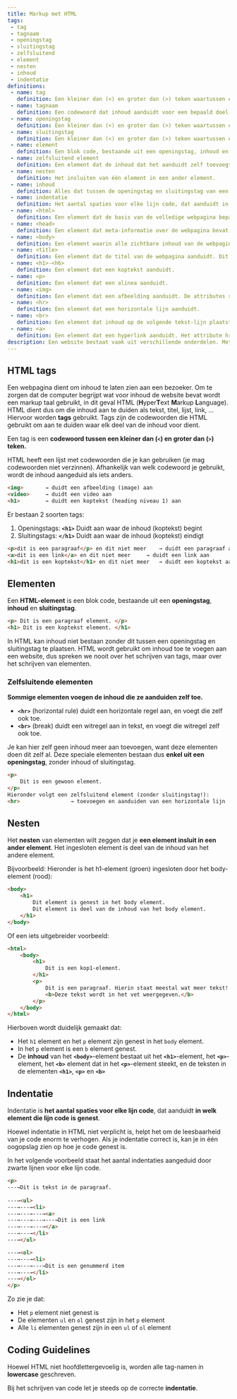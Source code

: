```yaml
---
title: Markup met HTML
tags: 
 - tag
 - tagnaam
 - openingstag
 - sluitingstag
 - zelfsluitend
 - element
 - nesten
 - inhoud
 - indentatie
definitions: 
 - name: tag
   definition: Een kleiner dan (<) en groter dan (>) teken waartussen een codewoord staat.
 - name: tagnaam
   definition: Een codewoord dat inhoud aanduidt voor een bepaald doel.
 - name: openingstag
   definition: Een kleiner dan (<) en groter dan (>) teken waartussen een codewoord staat, dat aanduidt waar de inhoud begint.
 - name: sluitingstag
   definition: Een kleiner dan (<) en groter dan (>) teken waartussen een forward slash en codewoord staat, dat aanduidt waar de inhoud eindigt.
 - name: element
   definition: Een blok code, bestaande uit een openingstag, inhoud en sluitingstag.
 - name: zelfsluitend element
   definition: Een element dat de inhoud dat het aanduidt zelf toevoegt. Dit element heeft daarom enkel een openingstag.
 - name: nesten
   definition: Het insluiten van één element in een ander element.
 - name: inhoud
   definition: Alles dat tussen de openingstag en sluitingstag van een element staat.
 - name: indentatie
   definition: Het aantal spaties voor elke lijn code, dat aanduidt in welk element die lijn code is genest.
 - name: <html>
   definition: Een element dat de basis van de volledige webpagina bepaalt.
 - name: <head>
   definition: Een element dat meta-informatie over de webpagina bevat.
 - name: <body>
   definition: Een element waarin alle zichtbare inhoud van de webpagina wordt geplaatst.
 - name: <title>
   definition: Een element dat de titel van de webpagina aanduidt. Dit element hoort thuis in het <head> element.
 - name: <h1>-<h6>
   definition: Een element dat een koptekst aanduidt.
 - name: <p>
   definition: Een element dat een alinea aanduidt.
 - name: <img>
   definition: Een element dat een afbeelding aanduidt. De attributes src en alt zijn verplicht voor dit element.
 - name: <hr>
   definition: Een element dat een horizontale lijn aanduidt.
 - name: <br>
   definition: Een element dat inhoud op de volgende tekst-lijn plaatst.
 - name: <a>
   definition: Een element dat een hyperlink aanduidt. Het attribute href is verplicht voor dit element.
description: Een website bestaat vaak uit verschillende onderdelen. Met HTML worden die onderdelen door jou, de ontwikkelaar, correct aangeduid. In dit hoofdstuk wordt uitgelegd hoe HTML jou daartoe in staat stelt.
---
```



## HTML tags

Een webpagina dient om inhoud te laten zien aan een bezoeker. Om te zorgen dat de computer begrijpt wat voor inhoud de website bevat wordt een markup taal gebruikt, in dit geval HTML (**H**yper**T**ext **M**arkup **L**anguage). HTML dient dus om die inhoud aan te duiden als tekst, titel, lijst, link, … Hiervoor worden **tags** gebruikt. Tags zijn de codewoorden die HTML gebruikt om aan te duiden waar elk deel van de inhoud voor dient.

Een tag is een **codewoord tussen een kleiner dan (`<`) en groter dan (`>`) teken.**

HTML heeft een lijst met codewoorden die je kan gebruiken (je mag codewoorden niet verzinnen). Afhankelijk van welk codewoord je gebruikt, wordt de inhoud aangeduid als iets anders.


``` html
<img>		→ duidt een afbeelding (image) aan
<video>		→ duidt een video aan
<h1>		→ duidt een koptekst (heading niveau 1) aan
```

Er bestaan 2 soorten tags:



1. Openingstags:		**`<h1>`**		Duidt aan waar de inhoud (koptekst) begint
2. Sluitingstags:		**`</h1>`**		Duidt aan waar de inhoud (koptekst) eindigt

``` html
<p>dit is een paragraaf</p> en dit niet meer	→ duidt een paragraaf aan
<a>dit is een link</a> en dit niet meer		→ duidt een link aan
<h1>dit is een koptekst</h1> en dit niet meer	→ duidt een koptekst aan
```




## Elementen

Een **HTML-element** is een blok code, bestaande uit een **openingstag**, **inhoud** en **sluitingstag**.


``` html
<p> Dit is een paragraaf element. </p>
<h1> Dit is een koptekst element. </h1>
```


In HTML kan inhoud niet bestaan zonder dit tussen een openingstag en sluitingstag te plaatsen. HTML wordt gebruikt om inhoud toe te voegen aan een website, dus spreken we nooit over het schrijven van tags, maar over het schrijven van elementen.


### Zelfsluitende elementen

**Sommige elementen voegen de inhoud die ze aanduiden zelf toe.** 



*   **`<hr>`** (horizontal rule) duidt een horizontale regel aan, en voegt die zelf ook toe.
*   **`<br>`** (break) duidt een witregel aan in tekst, en voegt die witregel zelf ook toe.

Je kan hier zelf geen inhoud meer aan toevoegen, want deze elementen doen dit zelf al. Deze speciale elementen bestaan dus <strong>enkel uit een openingstag</strong>, zonder inhoud of sluitingstag.


``` html
<p>
	Dit is een gewoon element.
</p>
Hieronder volgt een zelfsluitend element (zonder sluitingstag!):
<hr>				→ toevoegen en aanduiden van een horizontale lijn
```



## Nesten

Het **nesten** van elementen wilt zeggen dat je **een element insluit in een ander element**. Het ingesloten element is deel van de inhoud van het andere element.

Bijvoorbeeld: Hieronder is het h1-element (groen) ingesloten door het body-element (rood):


``` html
<body>
	<h1>
		Dit element is genest in het body element.
		Dit element is deel van de inhoud van het body element.
	</h1>
</body>
```


Of een iets uitgebreider voorbeeld:


``` html
<html>
	<body>
		<h1>
			Dit is een kop1-element.
		</h1>
		<p>
			Dit is een paragraaf. Hierin staat meestal wat meer tekst!
			<b>Deze tekst wordt in het vet weergegeven.</b>
		</p>
	</body>
</html>
```


Hierboven wordt duidelijk gemaakt dat:



*   Het `h1` element en het `p` element zijn genest in het `body` element.
*   In het `p` element is een `b` element genest.
*   De **inhoud** van het **`<body>`**-element bestaat uit het **`<h1>`**-element, het **`<p>`**-element, het **`<b>`** element dat in het **`<p>`**-element steekt, en de teksten in de elementen **`<h1>`**, **`<p>`** en **`<b>`**


## Indentatie

Indentatie is **het aantal spaties voor elke lijn code**, dat aanduidt **in welk element die lijn code is genest**.

Hoewel indentatie in HTML niet verplicht is, helpt het om de leesbaarheid van je code enorm te verhogen. Als je indentatie correct is, kan je in één oogopslag zien op hoe je code genest is.

In het volgende voorbeeld staat het aantal indentaties aangeduid door zwarte lijnen voor elke lijn code.


```html
<p>
---→Dit is tekst in de paragraaf.
	
---→<ul>
---→---→<li>
---→---→---→<a>
---→---→---→---→Dit is een link
---→---→---→</a>
---→---→</li>
---→</ul>

---→<ol>
---→---→<li>
---→---→---→Dit is een genummerd item
---→---→</li>
---→</ol>
</p>
```

Zo zie je dat:

*   Het `p` element niet genest is
*   De elementen `ul` en `ol` genest zijn in het `p` element
*   Alle `li` elementen genest zijn in een `ul` of `ol` element


## Coding Guidelines

Hoewel HTML niet hoofdlettergevoelig is, worden alle tag-namen in **lowercase** geschreven.

Bij het schrijven van code let je steeds op de correcte **indentatie**.


